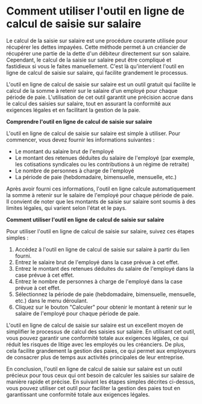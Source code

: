 Comment utiliser l'outil en ligne de calcul de saisie sur salaire
=================================================================

Le calcul de la saisie sur salaire est une procédure courante utilisée pour récupérer les dettes impayées. Cette méthode permet à un créancier de récupérer une partie de la dette d'un débiteur directement sur son salaire. Cependant, le calcul de la saisie sur salaire peut être compliqué et fastidieux si vous le faites manuellement. C'est là qu'intervient l'outil en ligne de calcul de saisie sur salaire, qui facilite grandement le processus.

L'outil en ligne de calcul de saisie sur salaire est un outil gratuit qui facilite le calcul de la somme à retenir sur le salaire d'un employé pour chaque période de paie. L'utilisation de cet outil garantit une précision accrue dans le calcul des saisies sur salaire, tout en assurant la conformité aux exigences légales et en facilitant la gestion de la paie.

**Comprendre l'outil en ligne de calcul de saisie sur salaire**

L'outil en ligne de calcul de saisie sur salaire est simple à utiliser. Pour commencer, vous devez fournir les informations suivantes :

- Le montant du salaire brut de l'employé
- Le montant des retenues déduites du salaire de l'employé (par exemple, les cotisations syndicales ou les contributions à un régime de retraite)
- Le nombre de personnes à charge de l'employé
- La période de paie (hebdomadaire, bimensuelle, mensuelle, etc.)

Après avoir fourni ces informations, l'outil en ligne calcule automatiquement la somme à retenir sur le salaire de l'employé pour chaque période de paie. Il convient de noter que les montants de saisie sur salaire sont soumis à des limites légales, qui varient selon l'état et le pays.

**Comment utiliser l'outil en ligne de calcul de saisie sur salaire**

Pour utiliser l'outil en ligne de calcul de saisie sur salaire, suivez ces étapes simples :

1. Accédez à l'outil en ligne de calcul de saisie sur salaire à partir du lien fourni.
2. Entrez le salaire brut de l'employé dans la case prévue à cet effet.
3. Entrez le montant des retenues déduites du salaire de l'employé dans la case prévue à cet effet.
4. Entrez le nombre de personnes à charge de l'employé dans la case prévue à cet effet.
5. Sélectionnez la période de paie (hebdomadaire, bimensuelle, mensuelle, etc.) dans le menu déroulant.
6. Cliquez sur le bouton "Calculer" pour obtenir le montant à retenir sur le salaire de l'employé pour chaque période de paie.

L'outil en ligne de calcul de saisie sur salaire est un excellent moyen de simplifier le processus de calcul des saisies sur salaire. En utilisant cet outil, vous pouvez garantir une conformité totale aux exigences légales, ce qui réduit les risques de litige avec les employés ou les créanciers. De plus, cela facilite grandement la gestion des paies, ce qui permet aux employeurs de consacrer plus de temps aux activités principales de leur entreprise.

En conclusion, l'outil en ligne de calcul de saisie sur salaire est un outil précieux pour tous ceux qui ont besoin de calculer les saisies sur salaire de manière rapide et précise. En suivant les étapes simples décrites ci-dessus, vous pouvez utiliser cet outil pour faciliter la gestion des paies tout en garantissant une conformité totale aux exigences légales.